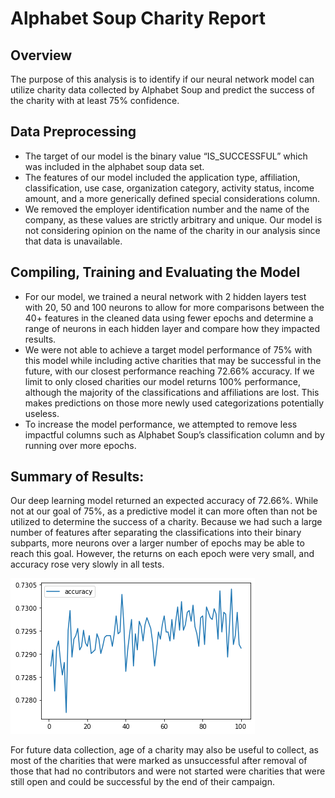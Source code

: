 # Alphabet Soup Charity Report

## Overview
The purpose of this analysis is to identify if our neural network model can utilize charity data collected by Alphabet Soup and predict the success of the charity with at least 75% confidence.

## Data Preprocessing
* The target of our model is the binary value “IS_SUCCESSFUL” which was included in the alphabet soup data set. 
* The features of our model included the application type, affiliation, classification, use case, organization category, activity status, income amount, and a more generically defined special considerations column.
* We removed the employer identification number and the name of the company, as these values are strictly arbitrary and unique. Our model is not considering opinion on the name of the charity in our analysis since that data is unavailable.

## Compiling, Training and Evaluating the Model
* For our model, we trained a neural network with 2 hidden layers test with 20, 50 and 100 neurons to allow for more comparisons between the 40+ features in the cleaned data using fewer epochs and determine a range of neurons in each hidden layer and compare how they impacted results.
* We were not able to achieve a target model performance of 75% with this model while including active charities that may be successful in the future, with our closest performance reaching 72.66% accuracy. If we limit to only closed charities our model returns 100% performance, although the majority of the classifications and affiliations are lost. This makes predictions on those more newly used categorizations potentially useless. 
* To increase the model performance, we attempted to remove less impactful columns such as Alphabet Soup’s classification column and by running over more epochs. 

## Summary of Results:
Our deep learning model returned an expected accuracy of 72.66%. While not at our goal of 75%, as a predictive model it can more often than not be utilized to determine the success of a charity. 
Because we had such a large number of features after separating the classifications into their binary subparts, more neurons over a larger number of epochs may be able to reach this goal. However, the returns on each epoch were very small, and accuracy rose very slowly in all tests.

![](./accuracy_epochs.png)

For future data collection, age of a charity may also be useful to collect, as most of the charities that were marked as unsuccessful after removal of those that had no contributors and were not started were charities that were still open and could be successful by the end of their campaign. 
